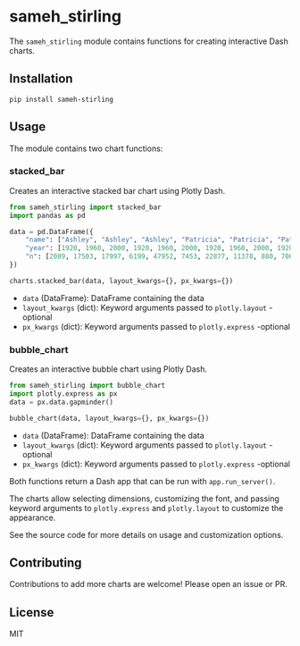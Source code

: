 

# sameh_stirling

The `sameh_stirling` module contains functions for creating interactive Dash charts.

## Installation

```
pip install sameh-stirling
```

## Usage

The module contains two chart functions:

### stacked_bar

Creates an interactive stacked bar chart using Plotly Dash.

```python
from sameh_stirling import stacked_bar
import pandas as pd

data = pd.DataFrame({
    "name": ["Ashley", "Ashley", "Ashley", "Patricia", "Patricia", "Patricia", "Betty", "Betty", "Betty", "Helen", "Helen", "Helen"],
    "year": [1920, 1960, 2000, 1920, 1960, 2000, 1920, 1960, 2000, 1920, 1960, 2000],
    "n": [2089, 17503, 17997, 6199, 47952, 7453, 22877, 11378, 880, 70621, 40471, 6909]
})

charts.stacked_bar(data, layout_kwargs={}, px_kwargs={})
```

- `data` (DataFrame): DataFrame containing the data
- `layout_kwargs` (dict): Keyword arguments passed to `plotly.layout` - optional
- `px_kwargs` (dict): Keyword arguments passed to `plotly.express` -optional

### bubble_chart 

Creates an interactive bubble chart using Plotly Dash.

```python 
from sameh_stirling import bubble_chart
import plotly.express as px
data = px.data.gapminder()

bubble_chart(data, layout_kwargs={}, px_kwargs={})
```

- `data` (DataFrame): DataFrame containing the data
- `layout_kwargs` (dict): Keyword arguments passed to `plotly.layout` - optional
- `px_kwargs` (dict): Keyword arguments passed to `plotly.express` -optional

Both functions return a Dash app that can be run with `app.run_server()`.

The charts allow selecting dimensions, customizing the font, and passing keyword arguments to `plotly.express` and `plotly.layout` to customize the appearance.

See the source code for more details on usage and customization options.

## Contributing

Contributions to add more charts are welcome! Please open an issue or PR.

## License

MIT
